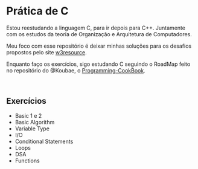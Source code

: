 # Prática de C
Estou reestudando a linguagem C, para ir depois para C++. 
Juntamente com os estudos da teoria de Organização e 
Arquitetura de Computadores.

Meu foco com esse repositório é deixar minhas soluções 
para os desafios propostos pelo site 
[w3resource](https://www.w3resource.com/c-programming-exercises/basic-declarations-and-expressions/index.php#google_vignette).

Enquanto faço os exercícios, sigo estudando C seguindo 
o RoadMap feito no repositório do @Koubae, o 
[Programming-CookBook](https://github.com/Koubae/Programming-CookBook/tree/master/Programming%20Languages).

<br>

## Exercícios
- Basic 1 e 2
- Basic Algorithm
- Variable Type
- I/O
- Conditional Statements
- Loops
- DSA
- Functions

